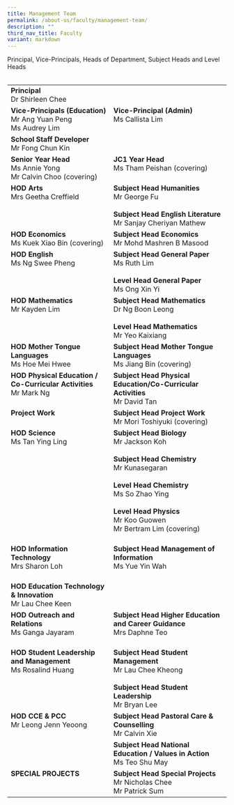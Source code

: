 ```yaml
---
title: Management Team
permalink: /about-us/faculty/management-team/
description: ""
third_nav_title: Faculty
variant: markdown
---
```

<div>Principal, Vice-Principals, Heads of Department, Subject Heads and Level Heads</div>
<div><br></div>
<table>
    <tbody>
        <tr>
            <td valign="top">
                <div><strong>Principal</strong></div>
                <div>Dr Shirleen Chee</div>
                <div></div>
            </td>
            <td><br><br></td>
        </tr>
        <tr>
            <td valign="top">
                <div><strong>Vice-Principals (Education)</strong></div>
                <div>Mr Ang Yuan Peng</div>
                <div>Ms Audrey Lim</div>
								<div></div>
                <div></div>
            </td>
            <td valign="top">
                <div><strong>Vice-Principal (Admin)</strong></div>
                <div>Ms Callista Lim</div>
            </td>
        </tr>
        <tr>
            <td valign="top">
                <div><strong>School Staff Developer</strong></div>
                <div>Mr Fong Chun Kin</div>
                <div></div>
            </td>
            <td><br></td>
        </tr>
        <tr>
            <td valign="top">
                <div><strong>Senior Year Head</strong></div>
                <div>Ms Annie Yong</div>
							  <div>Mr Calvin Choo (covering)</div>
            </td>
            <td valign="top">
                <div><strong>JC1 Year Head</strong></div>
                <div>Ms Tham Peishan (covering)</div>
                <div><br></div>
<!--               <div>JC2 Year Head</div>
                <div>Mr Calvin Choo</div>
                <div></div>   -->
            </td>
        </tr>
        <tr>
            <td valign="top">
                <div><strong>HOD Arts</strong></div>
                <div>Mrs Geetha Creffield</div>
            </td>
            <td valign="top">
                    <div><strong>Subject Head Humanities</strong></div>
                    <div>Mr George Fu</div>
                <div><strong><br></strong></div>
                <div><strong>Subject Head English Literature</strong></div>
                <div>Mr Sanjay Cheriyan Mathew</div>
                <div></div>
            </td>
        </tr>
        <tr>
            <td valign="top">
                <div><strong>HOD Economics</strong></div>
                <div>Ms Kuek Xiao Bin (covering)</div>
            </td>
            <td valign="top">
                <div><strong>Subject Head Economics</strong></div>
                <div>Mr Mohd Mashren B Masood</div>
     <div>
            </div></td>
        </tr>
			<tr>
            <td valign="top">
                <div><strong>HOD English</strong></div>
                <div>Ms Ng Swee Pheng</div>
            </td>
            <td valign="top">
                <div><strong>Subject Head General Paper</strong></div>
                <div>Ms Ruth Lim</div><br>
							<div><strong>Level Head General Paper</strong></div>
                <div>Ms Ong Xin Yi</div>
                <div></div>
            </td>
        </tr>
        <tr>
            <td valign="top">
                <div>
                    <div><strong>HOD Mathematics</strong></div>
                    <div>Mr Kayden Lim</div>
                </div>
            </td>
            <td valign="top">
                <div>
                    <div>
                        <div>
                            <div>
                                <div><strong>Subject Head Mathematics</strong></div>
                                <div>Dr Ng Boon Leong</div>
                            </div>
                            <div><strong><br></strong></div>
                            <div><strong>Level Head Mathematics</strong></div>
                            <div>Mr Yeo Kaixiang</div>
                            <div></div>
                        </div>
                    </div>
                </div>
            </td>
        </tr>
        <tr>
            <td valign="top">
                <div>
                    <div>
                        <div><strong>HOD Mother Tongue Languages</strong><br></div>
                        <div>Ms Hoe Mei Hwee<br></div>
                    </div>
                </div>
            </td>
            <td valign="top">
                <div>
                    <div>
                        <div>
                            <div>
                                <div><strong>Subject Head Mother Tongue Languages</strong></div>
                                <div>Ms Jiang Bin (covering)</div>
                                <div></div>
                            </div>
                        </div>
                    </div>
                </div>
            </td>
        </tr>
        <tr>
            <td valign="top">
                <div>
                    <div><strong>HOD Physical Education / Co-Curricular Activities</strong></div>
                    <div>Mr Mark Ng</div>
                    <div></div>
                </div>
            </td>
            <td valign="top">
                <div>
                    <div>
                        <div>
                            <div><strong>Subject Head Physical Education/Co-Curricular Activities</strong></div>
                            <div>Mr David Tan</div>
                        </div>
                    </div>
                </div>
            </td>
        </tr>
        <tr>
            <td valign="top">
                <div>
                    <div><strong>Project Work</strong></div>
                    <div></div>
                    <div></div>
                </div>
            </td>
           <!--  <td><br></td> -->
	         <td valign="top">
                <div><strong>Subject Head Project Work</strong></div>
						 <div>Mr Mori Toshiyuki (covering)</div>
            </td>
        </tr>
        <tr>
            <td valign="top">
                <div>
                    <div><strong>HOD Science</strong></div>
                    <div>Ms Tan Ying Ling</div>
                    <div><br></div>
                    <div>
                        <div><br></div>
                    </div>
                </div>
            </td>
            <td valign="top">
                <div>
                    <div>
                        <div>
                            <div>
                                <div><strong>Subject Head Biology</strong></div>
                                <div>
                                    <div>Mr Jackson Koh</div>
                                    <div><br></div>
                                </div>
                            </div>
                            <div><strong>Subject Head Chemistry</strong></div>
                            <div>
                                <div>Mr Kunasegaran</div>
                                <div><br></div>
                            </div>
                        </div>
                    </div>
                    <div>
                        <div><strong>Level Head Chemistry</strong></div>
                        <div>Ms So Zhao Ying</div>
                        <div><br></div>
                    </div>
                    <div></div>
                        <div>
                            <div><strong>Level Head Physics</strong></div>
                          <div>Mr Koo Guowen</div>  
													<div>Mr Bertram Lim (covering)</div>
                            <div></div>
                        </div>
                        <div><br></div><strong>
<!--                            <div><strong>Subject Head Science Research and Talent Management</strong></div>
                        </strong>
                        <div></div>
                    </div>
                    <div>Ms Lee Sok Ee</div>
                    <div></div>
                </div> -->
            </strong></div></td>
        </tr>
        <tr>
            <td valign="top">
                <div>
                    <div><strong>HOD Information Technology</strong></div>
                    <div>Mrs Sharon Loh</div>
                    <div><br></div>
                </div>
            </td>
            <td valign="top">
                <div>
                    <div>
                        <div><strong>Subject Head Management of Information</strong></div>
                        <div>Ms Yue Yin Wah</div>
                    </div>
                </div>
            </td>
        </tr>
        <tr>
            <td valign="top">
                <div><strong>HOD Education Technology &amp; Innovation</strong></div>
                <div>Mr Lau Chee Keen</div>
                <div></div>
            </td>
            <td><br></td>
        </tr>
        <tr>
            <td valign="top">
                <div>
                    <div><strong>HOD Outreach and Relations</strong></div>
                    <div>Ms Ganga Jayaram</div>
                    <div><br></div>
                </div>
            </td>
            <td valign="top">
                <div>
                    <div>
                        <div><strong>Subject Head Higher Education and Career Guidance</strong></div>
                        <div>Mrs Daphne Teo</div>
                    </div>
                </div>
            </td>
        </tr>
        <tr>
            <td valign="top">
                <div>
                    <div><strong>HOD Student Leadership and Management</strong></div>
                    <div>Ms Rosalind Huang</div>
                    <div><br></div>
                </div>
            </td>
            <td valign="top">
                <div>
                    <div><strong>Subject Head&nbsp;</strong><strong>Student Management</strong></div>
                    <div>Mr Lau Chee Kheong</div>
                    <div></div>
                    <div><br></div>
                    <div>
                        <div><strong>Subject Head Student Leadership</strong></div>
                        <div>Mr Bryan Lee</div>
                        <div></div>
                    </div>
                </div>
            </td>
        </tr>
        <tr>
            <td valign="top">
                <div>
                    <div><strong>HOD C</strong><strong>CE &amp; PCC</strong></div>
                    <div>Mr Leong Jenn Yeoong</div>
                </div>
            </td>
            <td valign="top">
                <div>
                    <div><strong>Subject Head Pastoral Care &amp; Counselling</strong></div>
                    <div>Mr Calvin Xie</div>
                    <div></div>
                </div>
            </td>
        </tr>
        <tr>
            <td><br></td>
            <td valign="top">
                <div>
                    <div><strong>Subject Head National Education / Values in Action</strong></div>
                    <div>Ms Teo Shu May</div>
                </div>
            </td>
        </tr>
        <tr>
            <td valign="top">
                <div>
                    <div><strong>SPECIAL PROJECTS
											</strong></div>
                    <div></div>
                    <div></div>
                </div>
            </td>
           <!--  <td><br></td> -->
	         <td valign="top">
                <div><strong>Subject Head Special Projects</strong></div>
						 <div>Mr Nicholas Chee</div>
						 <div>Mr Patrick Sum</div>
            </td>
        </tr>
    </tbody>
</table>
